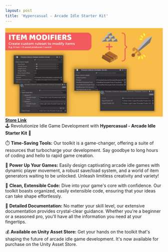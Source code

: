```yaml
---
layout: post
title: 'Hypercasual - Arcade Idle Starter Kit'
---
```

![screenshot](/assets/img/projects/proj-2/idle-itemModifiers.jpg)
[**Store Link**](https://assetstore.unity.com/packages/tools/game-toolkits/hypercasual-arcade-idle-starter-kit-234142) <br/>
🕹️ Revolutionize Idle Game Development with **Hypercasual - Arcade Idle Starter Kit** 🚀

⏱️ **Time-Saving Tools:** Our toolkit is a game-changer, offering a suite of resources that turbocharge your development. Say goodbye to long hours of coding and hello to rapid game creation.

🕺 **Power Up Your Games:** Easily design captivating arcade idle games with dynamic player movement, a robust save/load system, and a world of item generators waiting to be unlocked. Unleash limitless creativity and variety!

🧰 **Clean, Extensible Code:** Dive into your game's core with confidence. Our toolkit boasts organized, easily extensible code, ensuring that your ideas can take shape effortlessly.

📖 **Detailed Documentation:** No matter your skill level, our extensive documentation provides crystal-clear guidance. Whether you're a beginner or a seasoned pro, you'll have all the information you need at your fingertips.

💰 **Available on Unity Asset Store:** Get your hands on the toolkit that's shaping the future of arcade idle game development. It's now available for purchase on the Unity Asset Store.

